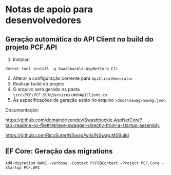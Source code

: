   # Notas de apoio para desenvolvedores

## Geração automática do API Client no build do projeto PCF.API

1. Instalar: 
```
dotnet tool install -g Swashbuckle.AspNetCore.Cli
```

2. Alterar a configuração corrente para `ApiClientGenerator`
3. Realizar build do projeto
4. O arquivo será gerado na pasta `\src\PCF\PCF.SPA\Services\WebApiClient.cs`
5. As especificações de geração estão no arquivo `\docs\nswag\nswag.json`

Documentação: 

https://github.com/domaindrivendev/Swashbuckle.AspNetCore?tab=readme-ov-file#retrieve-swagger-directly-from-a-startup-assembly 

https://github.com/RicoSuter/NSwag/wiki/NSwag.MSBuild


## EF Core: Geração das migrations 
```
Add-Migration NAME -verbose -Context PCFDBContext -Project PCF.Core -Startup PCF.API
```